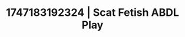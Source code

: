 ---
categories:
- Softcore narrative
- Face fucking
- Subtle dominance
- Hentai
- Mormon threesome
image: /assets/images/1747183192324.jpg
layout: post
seo:
  description: Featured content with sensual ABDL Play, Scat Fetish. HD images available.
  keywords: ABDL Play, Scat Fetish
  og_image: /assets/images/1747183192324.jpg
  schema_type: VisualArtwork
tags:
- ABDL Play
- '#1747183192324'
- Scat Fetish
title: 1747183192324 | Scat Fetish ABDL Play
---